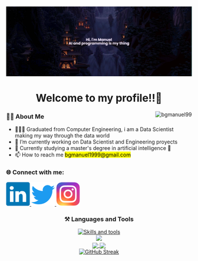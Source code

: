 [![Banner](https://github.com/bgmanuel99/bgmanuel99/blob/main/banner.png)](https://liyasthomas.github.io/banner/)

<h1 align=center>Welcome to my profile!!👋</h1>
<img align=right src="https://komarev.com/ghpvc/?username=bgmanuel99&color=blueviolet&style=flat&label=Visitors&abbreviated=true" alt="bgmanuel99"/>

<h3>🧑‍💻 About Me</h3>
<ul>
  <li>👨🏻‍🎓 Graduated from Computer Engineering, i am a Data Scientist making my way through the data world</li>
  <li>🔭 I’m currently working on Data Scientist and Engineering proyects</li>
  <li>🌱 Currently studying a master's degree in artificial intelligence 🔬</li>
  <li>📫 How to reach me <mark>bgmanuel1999@gmail.com</mark></li>
</ul>

<h3 align="left">🌐 Connect with me:</h3>
<p align="left">
  <a href="https://www.linkedin.com/in/mbg99" target="_blank">
    <img src="https://raw.githubusercontent.com/CLorant/readme-social-icons/main/large/filled/linkedin.svg" alt="LinkedIn">
  </a>
  </a>
  <a href="https://twitter.com/bgmanu99" target="_blank">
    <img src="https://raw.githubusercontent.com/CLorant/readme-social-icons/main/large/filled/twitter.svg" alt="YouTube">
  </a>
  <a href="https://www.instagram.com/bgmanuel99" target="_blank">
    <img src="https://raw.githubusercontent.com/CLorant/readme-social-icons/main/large/filled/instagram.svg" alt="Instagram">
  </a>
</p>

<h3 align="center">⚒️ Languages and Tools</h3>
<div align="center">
  <a href="https://skillicons.dev">
    <img src="https://skillicons.dev/icons?i=python,java,arduino,c,cpp,cmake,css,js,ts,eclipse,git,github,gitlab,html,opencv,postman,qt,scala,sklearn,tensorflow,ts,ubuntu,unity,visualstudio,vscode,anaconda&perline=13" alt="Skills and tools"/>
  </a>
</div>

<div align="center">
  <a href="https://github.com/ryo-ma/github-profile-trophy">
    <img src="https://github-profile-trophy.vercel.app/?username=bgmanuel99&theme=juicyfresh&row=3&column=3&margin-w=15&margin-h=15&rank=SSS,SS,S,AAA,AA,A,B,C"/>
  </a>
</div>

<div align=center>
  <div>
    <a href="https://github.com/anuraghazra/github-readme-stats">
      <img align=center height=175 src="https://github-readme-stats.vercel.app/api/top-langs/?username=bgmanuel99&layout=compact">
    </a>
    <a href="https://github.com/anuraghazra/github-readme-stats">
      <img align=center height=175 src="https://github-readme-stats.vercel.app/api?username=bgmanuel99&show_icons=true&theme=tokyonight"/>
    </a>
  </div>
  <div>
    <a href="https://git.io/streak-stats">
      <img src="https://github-readme-streak-stats.herokuapp.com?user=bgmanuel99&theme=shadow-purple&hide_border=true&date_format=j%20M%5B%20Y%5D" alt="GitHub Streak"/>
    </a>
  </div>
</div>
